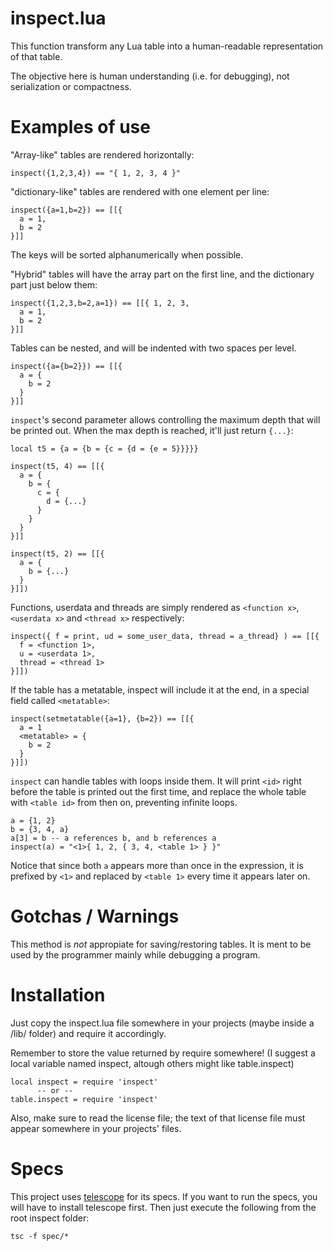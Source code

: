inspect.lua
===========

This function transform any Lua table into a human-readable representation of that table.

The objective here is human understanding (i.e. for debugging), not serialization or compactness.

Examples of use
===============

"Array-like" tables are rendered horizontally:

    inspect({1,2,3,4}) == "{ 1, 2, 3, 4 }"

"dictionary-like" tables are rendered with one element per line:

    inspect({a=1,b=2}) == [[{
      a = 1,
      b = 2
    }]]

The keys will be sorted alphanumerically when possible.

"Hybrid" tables will have the array part on the first line, and the dictionary part just below them:

    inspect({1,2,3,b=2,a=1}) == [[{ 1, 2, 3,
      a = 1,
      b = 2
    }]]

Tables can be nested, and will be indented with two spaces per level.

    inspect({a={b=2}}) == [[{
      a = {
        b = 2
      }
    }]]

`inspect`'s second parameter allows controlling the maximum depth that will be printed out. When the max depth is reached, it'll just return `{...}`:

    local t5 = {a = {b = {c = {d = {e = 5}}}}}

    inspect(t5, 4) == [[{
      a = {
        b = {
          c = {
            d = {...}
          }
        }
      }
    }]]

    inspect(t5, 2) == [[{
      a = {
        b = {...}
      }
    }]])

Functions, userdata and threads are simply rendered as `<function x>`, `<userdata x>` and `<thread x>` respectively:

    inspect({ f = print, ud = some_user_data, thread = a_thread} ) == [[{
      f = <function 1>,
      u = <userdata 1>,
      thread = <thread 1>
    }]])

If the table has a metatable, inspect will include it at the end, in a special field called `<metatable>`:

    inspect(setmetatable({a=1}, {b=2}) == [[{
      a = 1
      <metatable> = {
        b = 2
      }
    }]])

`inspect` can handle tables with loops inside them. It will print `<id>` right before the table is printed out the first time, and replace the whole table with `<table id>` from then on, preventing infinite loops.

    a = {1, 2}
    b = {3, 4, a}
    a[3] = b -- a references b, and b references a
    inspect(a) = "<1>{ 1, 2, { 3, 4, <table 1> } }"

Notice that since both `a` appears more than once in the expression, it is prefixed by `<1>` and replaced by `<table 1>` every time it appears later on.

Gotchas / Warnings
==================

This method is *not* appropiate for saving/restoring tables. It is ment to be used by the programmer mainly while debugging a program.

Installation
============

Just copy the inspect.lua file somewhere in your projects (maybe inside a /lib/ folder) and require it accordingly.

Remember to store the value returned by require somewhere! (I suggest a local variable named inspect, altough others might like table.inspect)

    local inspect = require 'inspect'
          -- or --
    table.inspect = require 'inspect'

Also, make sure to read the license file; the text of that license file must appear somewhere in your projects' files.

Specs
=====

This project uses [telescope](https://github.com/norman/telescope) for its specs. If you want to run the specs, you will have to install telescope first. Then just execute the following from the root inspect folder:

    tsc -f spec/*


